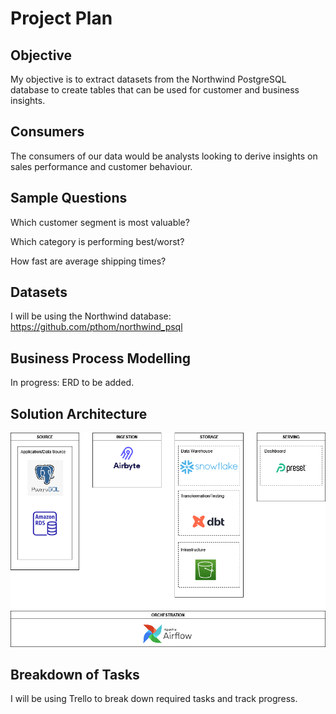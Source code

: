 # Project Plan

## Objective
My objective is to extract datasets from the Northwind PostgreSQL database to create tables that can be used for customer and business insights.

## Consumers
The consumers of our data would be analysts looking to derive insights on sales performance and customer behaviour. 

## Sample Questions
Which customer segment is most valuable?

Which category is performing best/worst?

How fast are average shipping times?

## Datasets
I will be using the Northwind database: https://github.com/pthom/northwind_psql

## Business Process Modelling
In progress: ERD to be added.

## Solution Architecture
![plot](./readme_images/dec_northwind_solution_architecture.png)

## Breakdown of Tasks
I will be using Trello to break down required tasks and track progress.
